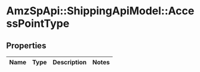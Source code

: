 # AmzSpApi::ShippingApiModel::AccessPointType

## Properties
Name | Type | Description | Notes
------------ | ------------- | ------------- | -------------

